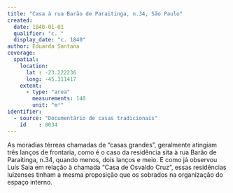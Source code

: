 ```yaml
---
title: "Casa à rua Barão de Paraitinga, n.34, São Paulo"
created:
  date: 1840-01-01
  qualifier: "c. "
  display_date: "c. 1840"
author: Eduarda Santana
coverage:
  spatial:
    location:
      lat : -23.222236
      long: -45.311417
    extent:
      - type: "area"
        measurements: 140
        unit: "m²"
identifier:
  - source: "Documentário de casas tradicionais"
    id    : 0034
---
```


As moradias térreas chamadas de “casas grandes”, geralmente atingiam três lanços de frontaria, como é o caso da residência sita à rua Barão de Paraitinga, n.34, quando menos, dois lanços e meio. E como já observou Luís Saia em relação à chamada “Casa de Osvaldo Cruz”, essas residências luizenses tinham a mesma proposição que os sobrados na organização do espaço interno.
